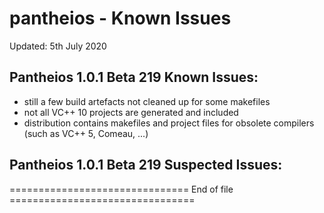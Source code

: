 pantheios - Known Issues
========================

Updated:    5th July 2020



Pantheios 1.0.1 Beta 219 Known Issues:
--------------------------------------

 * still a few build artefacts not cleaned up for some makefiles
 * not all VC++ 10 projects are generated and included
 * distribution contains makefiles and project files for obsolete compilers (such as VC++ 5, Comeau, ...)



Pantheios 1.0.1 Beta 219 Suspected Issues:
------------------------------------------

 <none>


=============================== End of file ================================
